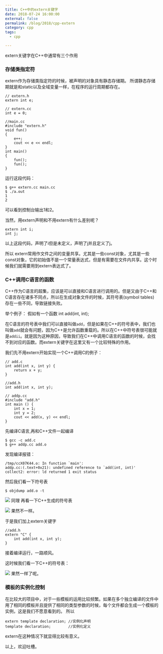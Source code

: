 ```yaml
---
title: C++中的extern关键字
date: 2018-07-24 16:00:00
external: false
permalink: /blog/2018/cpp-extern
category: cpp
tags:
  - cpp

---
```


extern关键字在C++中通常有三个作用

### 存储类指定符

extern作为存储类指定符的时候，被声明的对象具有静态存储期。
所谓静态存储期就是和static以及全域变量一样，在程序的运行周期都存在。

```
// extern.h
extern int e;
```

```
// extern.cc
int e = 0;
```

```
//main.cc
#include "extern.h"
void fun()
{
	e++;
	cout << e << endl;
}
int main()
{
	fun();
	fun();
}
```

运行这段代码：
```
$ g++ extern.cc main.cc
$ ./a.out
1
2
```
<!--more-->
可以看到控制台输出1和2。

当然，用extern声明和不用extern有什么差别呢？

```
extern int i;
int j;
```
以上这段代码，声明了i但是未定义，声明了j并且定义了j。

所以 extern常用作文件之间的变量共享。尤其是一些const对象，尤其是一些const对象，它的初始值不是一个常量表达式，但是有需要在文件内共享。这个时候我们就需要用到extern表达式了。

### C++调用C语言的函数

C++作为C语言的超集，应该是可以直接和C语言进行调用的。但是又由于C++和C语言存在诸多不同点，所以在生成对象文件的时候，其符号表(symbol tables)存在一些不同，导致链接失败。

举个例子：
假如有一个函数 
int add(int, int);

在C语言的符号表中我们可以直接叫做`add`，但是如果在C++的符号表中，我们也叫做`add`就会有问题，因为C++是允许函数重载的。所以在C++中符号表很可能就是`addii`。就是因为这种原因，导致我们在C++中调用C语言的函数的时候，会找不到对应的函数。而extern关键字在这里又有一个比较特殊的作用。

我们先不用extern开始实现一个C++调用C的例子：

```
// add.c
int add(int x, int y) {
	return x + y;
}
```

```
//add.h
int add(int x, int y);
```

```
// addp.cc
#include "add.h"
int main () {
	int x = 1;
	int y = 2;
	cout << add(x, y) << endl;
}
```
先编译C语言,再和C++文件一起编译
```
$ gcc -c add.c
$ g++ addp.cc add.o
```
发现编译报错：
```
/tmp/ccX07K44.o: In function `main':
addp.cc:(.text+0x21): undefined reference to `add(int, int)'
collect2: error: ld returned 1 exit status
```

然后我们看一下符号表
```
$ objdump add.o -t
```
![](/public/upload/cppextern1.png)
同理 再看一下C++生成的符号表

![](/public/upload/cppextern2.png)
果然不一样。

于是我们加上extern关键字

```
//add.h
extern "C" {
	int add(int x, int y);
}
```

接着编译运行，一路顺风。

这时候我们看一下C++的符号表：

![](/public/upload/cppextern3.png)
果然一样了呢。

### 模板的实例化控制
在比较大的项目中，对于一些模板的运用比较频繁。如果在多个独立编译的文件中用了相同的模板并且提供了相同的类型参数的时候，每个文件都会生成一个模板的实例，这是我们不愿意看到的。
所以
```
extern template declaration; //实例化声明
template declaration;        //实例化定义
```
extern在这种情况下就显得比较有意义。

以上，欢迎吐槽。